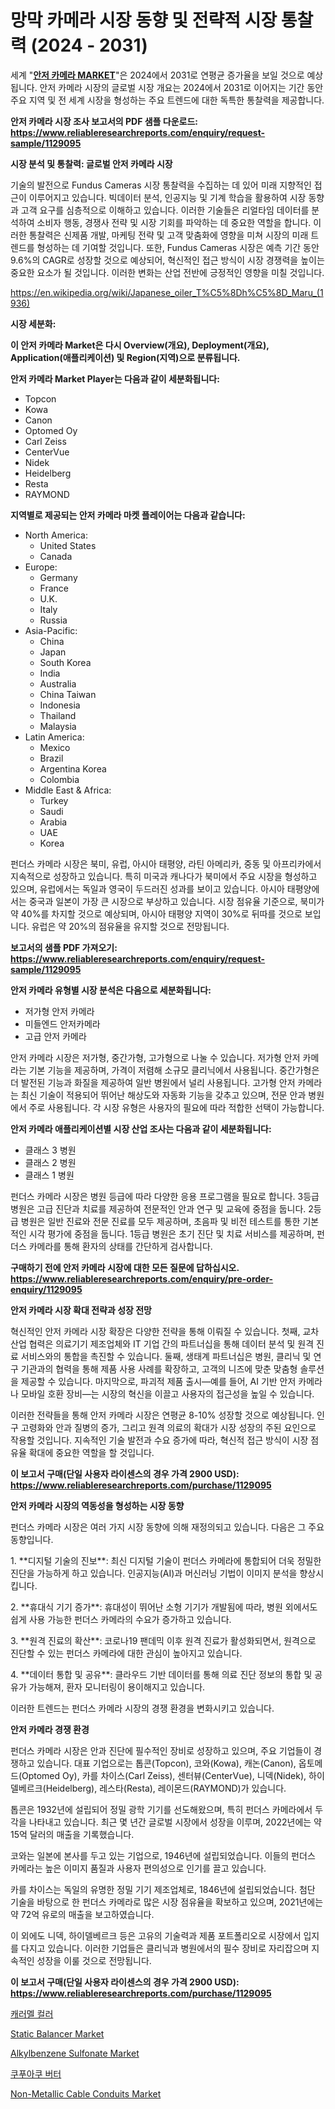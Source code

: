 <p><h1>망막 카메라 시장 동향 및 전략적 시장 통찰력 (2024 - 2031)</h1></p><p>세계 "<strong><a href="https://www.reliableresearchreports.com/fundus-cameras-r1129095">안저 카메라 MARKET</a></strong>"은 2024에서 2031로 연평균 증가율을 보일 것으로 예상됩니다. 안저 카메라 시장의 글로벌 시장 개요는 2024에서 2031로 이어지는 기간 동안 주요 지역 및 전 세계 시장을 형성하는 주요 트렌드에 대한 독특한 통찰력을 제공합니다.</p>
<p><strong>안저 카메라 시장 조사 보고서의 PDF 샘플 다운로드: <a href="https://www.reliableresearchreports.com/enquiry/request-sample/1129095">https://www.reliableresearchreports.com/enquiry/request-sample/1129095</a></strong></p>
<p><strong>시장 분석 및 통찰력: 글로벌 안저 카메라 시장</strong></p>
<p><p>기술의 발전으로 Fundus Cameras 시장 통찰력을 수집하는 데 있어 미래 지향적인 접근이 이루어지고 있습니다. 빅데이터 분석, 인공지능 및 기계 학습을 활용하여 시장 동향과 고객 요구를 심층적으로 이해하고 있습니다. 이러한 기술들은 리얼타임 데이터를 분석하여 소비자 행동, 경쟁사 전략 및 시장 기회를 파악하는 데 중요한 역할을 합니다. 이러한 통찰력은 신제품 개발, 마케팅 전략 및 고객 맞춤화에 영향을 미쳐 시장의 미래 트렌드를 형성하는 데 기여할 것입니다. 또한, Fundus Cameras 시장은 예측 기간 동안 9.6%의 CAGR로 성장할 것으로 예상되어, 혁신적인 접근 방식이 시장 경쟁력을 높이는 중요한 요소가 될 것입니다. 이러한 변화는 산업 전반에 긍정적인 영향을 미칠 것입니다.</p></p>
<p><a href="%7CAUTHORITHY_DOMAIN_URL%7C">https://en.wikipedia.org/wiki/Japanese_oiler_T%C5%8Dh%C5%8D_Maru_(1936)</a></p>
<p><strong>시장 세분화:</strong></p>
<p><strong>이 안저 카메라 Market은 다시 Overview(개요), Deployment(개요), Application(애플리케이션) 및 Region(지역)으로 분류됩니다.</strong></p>
<p><strong>안저 카메라 Market Player는 다음과 같이 세분화됩니다:</strong></p>
<p><ul><li>Topcon</li><li>Kowa</li><li>Canon</li><li>Optomed Oy</li><li>Carl Zeiss</li><li>CenterVue</li><li>Nidek</li><li>Heidelberg</li><li>Resta</li><li>RAYMOND</li></ul></p>
<p><strong>지역별로 제공되는 안저 카메라 마켓 플레이어는 다음과 같습니다:</strong></p>
<p><ul>
    <li>
        North America:
        <ul>
            <li>United States</li>
            <li>Canada</li>
        </ul>
    </li>
    <li>
        Europe:
        <ul>
            <li>Germany</li>
            <li>France</li>
            <li>U.K.</li>
            <li>Italy</li>
            <li>Russia</li>
        </ul>
    </li>
    <li>
        Asia-Pacific:
        <ul>
            <li>China</li>
            <li>Japan</li>
            <li>South Korea</li>
            <li>India</li>
            <li>Australia</li>
            <li>China Taiwan</li>
            <li>Indonesia</li>
            <li>Thailand</li>
            <li>Malaysia</li>
        </ul>
    </li>
    <li>
        Latin America:
        <ul>
            <li>Mexico</li>
            <li>Brazil</li>
            <li>Argentina Korea</li>
            <li>Colombia</li>
        </ul>
    </li>
    <li>
        Middle East & Africa:
        <ul>
            <li>Turkey</li>
            <li>Saudi</li>
            <li>Arabia</li>
            <li>UAE</li>
            <li>Korea</li>
        </ul>
    </li>
    </ul></p>
<p><p>펀더스 카메라 시장은 북미, 유럽, 아시아 태평양, 라틴 아메리카, 중동 및 아프리카에서 지속적으로 성장하고 있습니다. 특히 미국과 캐나다가 북미에서 주요 시장을 형성하고 있으며, 유럽에서는 독일과 영국이 두드러진 성과를 보이고 있습니다. 아시아 태평양에서는 중국과 일본이 가장 큰 시장으로 부상하고 있습니다. 시장 점유율 기준으로, 북미가 약 40%를 차지할 것으로 예상되며, 아시아 태평양 지역이 30%로 뒤따를 것으로 보입니다. 유럽은 약 20%의 점유율을 유지할 것으로 전망됩니다.</p></p>
<p><strong>보고서의 샘플 PDF 가져오기: <a href="https://www.reliableresearchreports.com/enquiry/request-sample/1129095">https://www.reliableresearchreports.com/enquiry/request-sample/1129095</a></strong></p>
<p><strong>안저 카메라 유형별 시장 분석은 다음으로 세분화됩니다:</strong></p>
<p><ul><li>저가형 안저 카메라</li><li>미들엔드 안저카메라</li><li>고급 안저 카메라</li></ul></p>
<p><p>안저 카메라 시장은 저가형, 중간가형, 고가형으로 나눌 수 있습니다. 저가형 안저 카메라는 기본 기능을 제공하며, 가격이 저렴해 소규모 클리닉에서 사용됩니다. 중간가형은 더 발전된 기능과 화질을 제공하여 일반 병원에서 널리 사용됩니다. 고가형 안저 카메라는 최신 기술이 적용되어 뛰어난 해상도와 자동화 기능을 갖추고 있으며, 전문 안과 병원에서 주로 사용됩니다. 각 시장 유형은 사용자의 필요에 따라 적합한 선택이 가능합니다.</p></p>
<p><strong>안저 카메라 애플리케이션별 시장 산업 조사는 다음과 같이 세분화됩니다:</strong></p>
<p><ul><li>클래스 3 병원</li><li>클래스 2 병원</li><li>클래스 1 병원</li></ul></p>
<p><p>펀더스 카메라 시장은 병원 등급에 따라 다양한 응용 프로그램을 필요로 합니다. 3등급 병원은 고급 진단과 치료를 제공하여 전문적인 안과 연구 및 교육에 중점을 둡니다. 2등급 병원은 일반 진료와 전문 진료를 모두 제공하며, 초음파 및 비전 테스트를 통한 기본적인 시각 평가에 중점을 둡니다. 1등급 병원은 초기 진단 및 치료 서비스를 제공하며, 펀더스 카메라를 통해 환자의 상태를 간단하게 검사합니다.</p></p>
<p><strong>구매하기 전에 안저 카메라 시장에 대한 모든 질문에 답하십시오. <a href="https://www.reliableresearchreports.com/enquiry/pre-order-enquiry/1129095">https://www.reliableresearchreports.com/enquiry/pre-order-enquiry/1129095</a></strong></p>
<p><strong>안저 카메라 시장 확대 전략과 성장 전망</strong></p>
<p><p>혁신적인 안저 카메라 시장 확장은 다양한 전략을 통해 이뤄질 수 있습니다. 첫째, 교차 산업 협력은 의료기기 제조업체와 IT 기업 간의 파트너십을 통해 데이터 분석 및 원격 진료 서비스와의 통합을 촉진할 수 있습니다. 둘째, 생태계 파트너십은 병원, 클리닉 및 연구 기관과의 협력을 통해 제품 사용 사례를 확장하고, 고객의 니즈에 맞춘 맞춤형 솔루션을 제공할 수 있습니다. 마지막으로, 파괴적 제품 출시—예를 들어, AI 기반 안저 카메라나 모바일 호환 장비—는 시장의 혁신을 이끌고 사용자의 접근성을 높일 수 있습니다.</p><p>이러한 전략들을 통해 안저 카메라 시장은 연평균 8-10% 성장할 것으로 예상됩니다. 인구 고령화와 안과 질병의 증가, 그리고 원격 의료의 확대가 시장 성장의 주된 요인으로 작용할 것입니다. 지속적인 기술 발전과 수요 증가에 따라, 혁신적 접근 방식이 시장 점유율 확대에 중요한 역할을 할 것입니다.</p></p>
<p><strong>이 보고서 구매(단일 사용자 라이센스의 경우 가격 2900 USD): <a href="https://www.reliableresearchreports.com/purchase/1129095">https://www.reliableresearchreports.com/purchase/1129095</a></strong></p>
<p><strong>안저 카메라 시장의 역동성을 형성하는 시장 동향</strong></p>
<p><p>펀더스 카메라 시장은 여러 가지 시장 동향에 의해 재정의되고 있습니다. 다음은 그 주요 동향입니다.</p><p>1. **디지털 기술의 진보**: 최신 디지털 기술이 펀더스 카메라에 통합되어 더욱 정밀한 진단을 가능하게 하고 있습니다. 인공지능(AI)과 머신러닝 기법이 이미지 분석을 향상시킵니다.</p><p>2. **휴대식 기기 증가**: 휴대성이 뛰어난 소형 기기가 개발됨에 따라, 병원 외에서도 쉽게 사용 가능한 펀더스 카메라의 수요가 증가하고 있습니다.</p><p>3. **원격 진료의 확산**: 코로나19 팬데믹 이후 원격 진료가 활성화되면서, 원격으로 진단할 수 있는 펀더스 카메라에 대한 관심이 높아지고 있습니다.</p><p>4. **데이터 통합 및 공유**: 클라우드 기반 데이터를 통해 의료 진단 정보의 통합 및 공유가 가능해져, 환자 모니터링이 용이해지고 있습니다. </p><p>이러한 트렌드는 펀더스 카메라 시장의 경쟁 환경을 변화시키고 있습니다.</p></p>
<p><strong>안저 카메라 경쟁 환경</strong></p>
<p><p>펀더스 카메라 시장은 안과 진단에 필수적인 장비로 성장하고 있으며, 주요 기업들이 경쟁하고 있습니다. 대표 기업으로는 톱콘(Topcon), 코와(Kowa), 캐논(Canon), 옵토메드(Optomed Oy), 카를 차이스(Carl Zeiss), 센터뷰(CenterVue), 니덱(Nidek), 하이델베르크(Heidelberg), 레스타(Resta), 레이몬드(RAYMOND)가 있습니다.</p><p>톱콘은 1932년에 설립되어 정밀 광학 기기를 선도해왔으며, 특히 펀더스 카메라에서 두각을 나타내고 있습니다. 최근 몇 년간 글로벌 시장에서 성장을 이루며, 2022년에는 약 15억 달러의 매출을 기록했습니다.</p><p>코와는 일본에 본사를 두고 있는 기업으로, 1946년에 설립되었습니다. 이들의 펀더스 카메라는 높은 이미지 품질과 사용자 편의성으로 인기를 끌고 있습니다.</p><p>카를 차이스는 독일의 유명한 정밀 기기 제조업체로, 1846년에 설립되었습니다. 첨단 기술을 바탕으로 한 펀더스 카메라로 많은 시장 점유율을 확보하고 있으며, 2021년에는 약 72억 유로의 매출을 보고하였습니다.</p><p>이 외에도 니덱, 하이델베르크 등은 고유의 기술력과 제품 포트폴리오로 시장에서 입지를 다지고 있습니다. 이러한 기업들은 클리닉과 병원에서의 필수 장비로 자리잡으며 지속적인 성장을 이룰 것으로 전망됩니다.</p></p>
<p><strong>이 보고서 구매(단일 사용자 라이센스의 경우 가격 2900 USD): <a href="https://www.reliableresearchreports.com/purchase/1129095">https://www.reliableresearchreports.com/purchase/1129095</a></strong></p>
<p><p><a href="https://github.com/laholand/Market-Research-Report-List-6/blob/main/7297732276.md">캐러멜 컬러</a></p><p><a href="https://medium.com/@ikeschumm18/static-balancer-market-global-market-share-and-ranking-overall-sales-and-demand-forecast-2024-435e1ea00f26">Static Balancer Market</a></p><p><a href="https://github.com/vimar16th/Market-Research-Report-List-6/blob/main/alkylbenzene-sulfonate-market.md">Alkylbenzene Sulfonate Market</a></p><p><a href="https://medium.com/@uisoxxuy65/cupuacu-%EB%B2%84%ED%84%B0-%EC%8B%9C%EC%9E%A5%EC%9D%98-%EC%83%88%EB%A1%9C%EC%9A%B4-%ED%8A%B8%EB%A0%8C%EB%93%9C-2024-2031%EB%85%84-%EA%B8%80%EB%A1%9C%EB%B2%8C-%EC%A0%84%EB%A7%9D-%EB%B0%8F-%EB%AF%B8%EB%9E%98-%EC%A0%84%EB%A7%9D-10d95902d1b0">쿠푸아쿠 버터</a></p><p><a href="https://issuu.com/reportprime-2/docs/non-metallic-cable-conduits-market-_4d3e5742db6526">Non-Metallic Cable Conduits Market</a></p></p>